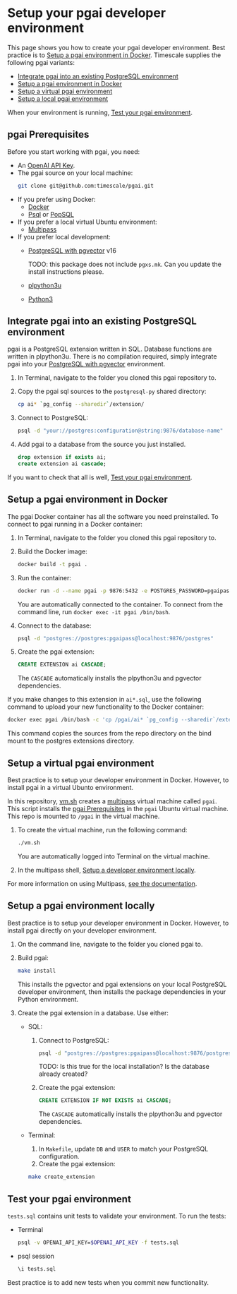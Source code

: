# Setup your pgai developer environment

This page shows you how to create your pgai developer environment. Best practice is to
[Setup a pgai environment in Docker](#setup-a-pgai-environment-in-docker). Timescale supplies the following pgai variants:

- [Integrate pgai into an existing PostgreSQL environment](#integrate-pgai-into-an-existing-postgresql-environment) 
- [Setup a pgai environment in Docker](#setup-a-pgai-environment-in-docker)
- [Setup a virtual pgai environment](#setup-a-virtual-pgai-environment)
- [Setup a local pgai environment](#setup-a-pgai-environment-locally)

When your environment is running, [Test your pgai environment](#test-your-pgai-environment).

## pgai Prerequisites

Before you start working with pgai, you need:

* An [OpenAI API Key](https://platform.openai.com/api-keys).
* The pgai source on your local machine:
   ```bash
   git clone git@github.com:timescale/pgai.git
   ```
* If you prefer using Docker:
    * [Docker](https://docs.docker.com/get-docker/)
    * [Psql](https://www.timescale.com/blog/how-to-install-psql-on-mac-ubuntu-debian-windows/) or [PopSQL](https://docs.timescale.com/use-timescale/latest/popsql/)
* If you prefer a local virtual Ubuntu environment:
    * [Multipass](https://multipass.run/)
* If you prefer local development:
    *  [PostgreSQL with pgvector](https://docs.timescale.com/self-hosted/latest/install/installation-linux/#install-and-configure-timescaledb-on-postgresql) v16

       TODO: this package does not include `pgxs.mk`. Can you update the install instructions please.

    *  [plpython3u](https://www.postgresql.org/docs/current/plpython.html)
    *  [Python3](https://www.python.org/downloads/)

## Integrate pgai into an existing PostgreSQL environment

pgai is a PostgreSQL extension written in SQL. Database functions are written in
plpython3u. There is no compilation required, simply integrate pgai into your
[PostgreSQL with pgvector](https://docs.timescale.com/self-hosted/latest/install/installation-linux/#install-and-configure-timescaledb-on-postgresql) environment.

1. In Terminal, navigate to the folder you cloned this pgai repository to.

1. Copy the pgai sql sources to the `postgresql-py` shared directory:

    ```bash
    cp ai* `pg_config --sharedir`/extension/
    ```

1. Connect to PostgreSQL:

   ```bash
   psql -d "your://postgres:configuration@string:9876/database-name"
   
   ```

1. Add pgai to a database from the source you just installed.

    ```sql
    drop extension if exists ai;
    create extension ai cascade;
    ```

If you want to check that all is well, [Test your pgai environment](./DEVELOPMENT.md#test-your-pgai-environment).

## Setup a pgai environment in Docker

The pgai Docker container has all the software you need preinstalled. To connect to
pgai running in a Docker container:


1. In Terminal, navigate to the folder you cloned this pgai repository to.

1. Build the Docker image:

   ```bash
   docker build -t pgai .
   ```

1. Run the container:

    ```bash
    docker run -d --name pgai -p 9876:5432 -e POSTGRES_PASSWORD=pgaipass --mount type=bind,src=`pwd`,dst=/pgai pgai
    ```
    You are automatically connected to the container. To connect from the command line, run
    `docker exec -it pgai /bin/bash`.

1. Connect to the database:

    ```bash
    psql -d "postgres://postgres:pgaipass@localhost:9876/postgres"
    ```

1. Create the pgai extension:

    ```sql
    CREATE EXTENSION ai CASCADE;
    ```
   The `CASCADE` automatically installs the plpython3u and pgvector dependencies.

If you make changes to this extension in `ai*.sql`, use the following command to upload
your new functionality to the Docker container:

```bash
docker exec pgai /bin/bash -c 'cp /pgai/ai* `pg_config --sharedir`/extension/'
```

This command copies the sources from the repo directory on the bind mount to
the postgres extensions directory.

## Setup a virtual pgai environment

Best practice is to setup your developer environment in Docker. However, to install pgai in a virtual
Ubunto environment.

In this repository, [vm.sh](./vm.sh) creates a [multipass](https://multipass.run/) virtual machine called `pgai`. This script
installs the [pgai Prerequisites](#pgai-prerequisites) in the `pgai` Ubuntu virtual
machine. This repo is mounted to `/pgai` in the virtual machine.

1. To create the virtual machine, run the following command:

    ```bash
    ./vm.sh
    ```

   You are automatically logged into Terminal on the virtual machine.

1. In the multipass shell, [Setup a developer environment locally](#setup-a-developer-environment-locally).

For more information on using Multipass, [see the documentation](https://multipass.run/docs/use-an-instance).

## Setup a pgai environment locally

Best practice is to setup your developer environment in Docker. However, to install pgai directly on your 
developer environment. 

1. On the command line, navigate to the folder you cloned pgai to.

1. Build pgai:

    ```bash
    make install
    ```

   This installs the pgvector and pgai extensions on your local PostgreSQL developer
   environment, then installs the package dependencies in your Python environment.


1. Create the pgai extension in a database. Use either:

    - SQL:
        1. Connect to PostgreSQL:
           ```bash
           psql -d "postgres://postgres:pgaipass@localhost:9876/postgres"
           ```
           TODO: Is this true for the local installation? Is the database already created?

        1. Create the pgai extension:

            ```sql
            CREATE EXTENSION IF NOT EXISTS ai CASCADE;
            ```

           The `CASCADE` automatically installs the plpython3u and pgvector dependencies.

    - Terminal:
        1. In `Makefile`, update `DB` and `USER` to match your PostgreSQL configuration.
        1.  Create the pgai extension:

        ```bash
        make create_extension
        ```



## Test your pgai environment

`tests.sql` contains unit tests to validate your environment. To run the tests:

- Terminal
    ```bash
    psql -v OPENAI_API_KEY=$OPENAI_API_KEY -f tests.sql
    ```

- psql session
    
    ```sql
    \i tests.sql
    ```

Best practice is to add new tests when you commit new functionality.

